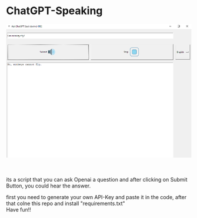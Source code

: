 # ChatGPT-Speaking

![GUI](https://github.com/Alpha-Centauri-00/ChatGPT-Speaking/blob/main/example-GUI.png)

<br/>
<br/>
its a script that you can ask Openai a question and after clicking on Submit Button, you could hear the answer.

first you need to generate your own API-Key and paste it in the code, after that colne this repo and install "requirements.txt"
<br/>Have fun!!
